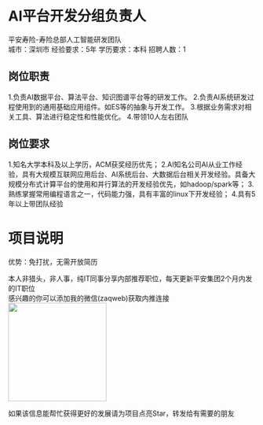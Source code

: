 # AI平台开发分组负责人
平安寿险-寿险总部人工智能研发团队  
城市：深圳市 经验要求：5年 学历要求：本科  招聘人数：1

## 岗位职责
1.负责AI数据平台、算法平台、知识图谱平台等的研发工作。
 2.负责AI系统研发过程使用到的通用基础应用组件。如ES等的抽象与开发工作。
 3.根据业务需求对相关工具、算法进行稳定性和性能优化。
 4.带领10人左右团队

## 岗位要求
1.知名大学本科及以上学历，ACM获奖经历优先；
 2.AI知名公司AI从业工作经验，具有大规模互联网应用后台、AI系统后台、大数据后台相关开发经验。具备大规模分布式计算平台的使用和并行算法的开发经验优先，如hadoop/spark等；
 3.熟练掌握常用编程语言之一，代码能力强，具有丰富的linux下开发经验；
 4.具有5年以上带团队经验

# 项目说明

优势：免打扰，无需开放简历

本人非猎头，非人事，纯IT同事分享内部推荐职位，每天更新平安集团2个月内发的IT职位  
感兴趣的你可以添加我的微信(zaqweb)获取内推连接  
<img src="https://github.com/zaqweb/PA-IT-JOBS/blob/master/WechatICode.jpeg"  height="200" width="200">

如果该信息能帮忙获得更好的发展请为项目点亮Star，转发给有需要的朋友




